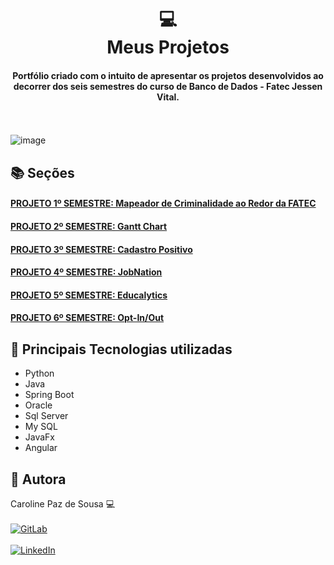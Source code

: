 <h1 align="center">
  💻<br>Meus Projetos
</h1>

<h4 align="center">
  Portfólio criado com o intuito de apresentar os projetos desenvolvidos ao decorrer dos seis semestres do curso de Banco de Dados - Fatec Jessen Vital.
</h4>

<br></br>
![image](https://user-images.githubusercontent.com/61089745/159131375-247b3b42-6052-41d3-b754-644e0e54d6da.png)



## 📚 Seções
<h4 align="left"><a href="https://github.com/caroolps/Portfolio01">PROJETO 1º SEMESTRE: Mapeador de Criminalidade ao Redor da FATEC</a></h4>
<h4 align="left"><a href="https://github.com/caroolps/Portfolio02">PROJETO 2º SEMESTRE: Gantt Chart</a></h4>
<h4 align="left"><a href="https://github.com/caroolps/Portfolio03">PROJETO 3º SEMESTRE: Cadastro Positivo</a></h4>
<h4 align="left"><a href="https://github.com/caroolps/Portfolio04">PROJETO 4º SEMESTRE: JobNation</a></h4>
<h4 align="left"><a href="https://github.com/caroolps/Portfolio05">PROJETO 5º SEMESTRE: Educalytics</a></h4>
<h4 align="left"><a href="https://github.com/caroolps/Portfolio06">PROJETO 6º SEMESTRE: Opt-In/Out</a></h4>


## 💼 Principais Tecnologias utilizadas
- Python
- Java
- Spring Boot
- Oracle
- Sql Server
- My SQL
- JavaFx
- Angular

## 🦄 Autora<br>
Caroline Paz de Sousa 💻
<br> </br>
[![GitLab](https://img.shields.io/badge/gitlab-%23181717.svg?style=for-the-badge&logo=gitlab&logoColor=white)](https://gitlab.com/CarolPaz)
<br> </br>
[![LinkedIn](https://img.shields.io/badge/linkedin-%230077B5.svg?style=for-the-badge&logo=linkedin&logoColor=white)](https://www.linkedin.com/in/caroline-sousa-53a27972/)

